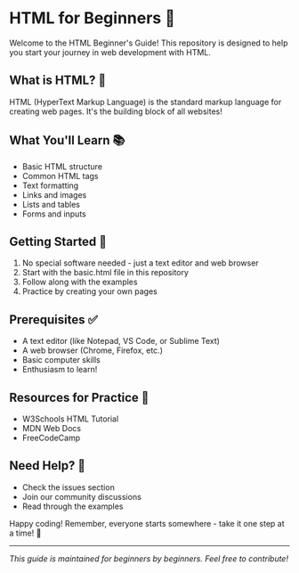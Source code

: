 # HTML for Beginners 🚀

Welcome to the HTML Beginner's Guide! This repository is designed to help you start your journey in web development with HTML.

## What is HTML? 📝
HTML (HyperText Markup Language) is the standard markup language for creating web pages. It's the building block of all websites!

## What You'll Learn 📚
- Basic HTML structure
- Common HTML tags
- Text formatting
- Links and images
- Lists and tables
- Forms and inputs

## Getting Started 🎯
1. No special software needed - just a text editor and web browser
2. Start with the basic.html file in this repository
3. Follow along with the examples
4. Practice by creating your own pages

## Prerequisites ✅
- A text editor (like Notepad, VS Code, or Sublime Text)
- A web browser (Chrome, Firefox, etc.)
- Basic computer skills
- Enthusiasm to learn!

## Resources for Practice 📖
- W3Schools HTML Tutorial
- MDN Web Docs
- FreeCodeCamp

## Need Help? 🤝
- Check the issues section
- Join our community discussions
- Read through the examples

Happy coding! Remember, everyone starts somewhere - take it one step at a time! 💪

---
*This guide is maintained for beginners by beginners. Feel free to contribute!*
